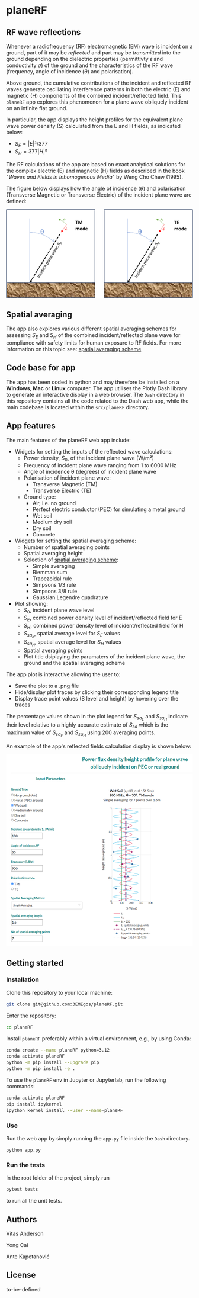 # planeRF

## RF wave reflections
Whenever a radiofrequency (RF) electromagnetic (EM) wave is incident on a ground, part of it may be _reflected_ and part may be _transmitted_ into the ground depending on the dielectric properties (permittivty $\epsilon$ and conductivity $\sigma$) of the ground and the characteristics of the RF wave (frequency, angle of incidence ($\theta$) and polarisation). 

Above ground, the cumulative contributions of the incident and reflected RF waves generate oscillating interference patterns in both the electric (E) and magnetic (H) components of the combined incident/reflected field. This `planeRF` app explores this phenomenon for a plane wave obliquely incident on an infinite flat ground.

In particular, the app displays the height profiles for the equivalent plane wave power density (S) calculated from the E and H fields, as indicated below: 
+ $S_E=|E|²/377$
+ $S_H=377|H|²$

The RF calculations of the app are based on exact analytical solutions for the complex electric (E) and magnetic (H) fields as described in the book "_Waves and Fields in Inhomogenous Media_" by Weng Cho Chew (1995).

The figure below displays how the angle of incidence ($\theta$) and polarisation (Transverse Magnetic or Transverse Electric) of the incident plane wave are defined:

![TM & TE mode](assets/TM-TE-mode.png)

## Spatial averaging
The app also explores various different spatial averaging schemes for assessing $S_E$ and $S_H$ of the combined incident/reflected plane wave for compliance with safety limits for human exposure to RF fields. For more information on this topic see: [spatial averaging scheme](https://2fc.gitbook.io/spatial-avg-wg/methodology/numerical-approaches-for-spatial-averaging)

## Code base for app
The app has been coded in python and may therefore be installed on a **Windows**, **Mac** or **Linux** computer. The app utilises the Plotly Dash library to generate an interactive display in a web browser. The `Dash` directory in this repository contains all the code related to the Dash web app, while the main codebase is located within the `src/planeRF` directory.

## App features
The main features of the planeRF web app include:
+ Widgets for setting the inputs of the reflected wave calculations:
  + Power density, $S_0$, of the incident plane wave (W/m²)
  + Frequency of incident plane wave ranging from 1 to 6000 MHz
  + Angle of incidence θ (degrees) of incident plane wave
  + Polarisation of incident plane wave:
    + Transverse Magnetic (TM)
    + Transverse Electric (TE)
  + Ground type:
    + Air, i.e. no ground
    + Perfect electric conductor (PEC) for simulating a metal ground
    + Wet soil
    + Medium dry soil
    + Dry soil
    + Concrete
+ Widgets for setting the spatial averaging scheme:
  + Number of spatial averaging points
  + Spatial averaging height
  + Selection of [spatial averaging scheme](https://2fc.gitbook.io/spatial-avg-wg/methodology/numerical-approaches-for-spatial-averaging):
    + Simple averaging
    + Riemman sum
    + Trapezoidal rule
    + Simpsons 1/3 rule
    + Simpsons 3/8 rule
    + Gaussian Legendre quadrature
+ Plot showing:
  + $S_0$, incident plane wave level
  + $S_E$, combined power density level of incident/reflected field for E
  + $S_H$, combined power density level of incident/reflected field for H
  + $S_{sa_E}$, spatial average level for $S_E$ values
  + $S_{sa_H}$, spatial average level for $S_H$ values
  + Spatial averaging points
  + Plot title dsiplaying the paramaters of the incident plane wave, the ground and the spatial averaging scheme
  
The app plot is interactive allowing the user to:
  + Save the plot to a .png file
  + Hide/display plot traces by clicking their corresponding legend title
  + Display trace point values (S level and height) by hovering over the traces

The percentage values shown in the plot legend for  $S_{sa_E}$ and $S_{sa_H}$ indicate their level relative to a highly accurate estimate of $S_{sa}$ which is the maximum value of $S_{sa_E}$ and $S_{sa_H}$ using 200 averaging points.

An example of the app's reflected fields calculation display is shown below:

![Example display of planeRF app](assets/Example_app_display.png)

## Getting started

### Installation

Clone this repository to your local machine:
```bash
git clone git@github.com:3EMEgos/planeRF.git
```
Enter the repository:
```bash
cd planeRF
```
Install `planeRF` preferably within a virtual environment, e.g., by using Conda:
```bash
conda create --name planeRF python=3.12
conda activate planeRF
python -m pip install --upgrade pip
python -m pip install -e .
```
To use the `planeRF` env in Jupyter or Jupyterlab, run the following commands:
```bash
conda activate planeRF
pip install ipykernel
ipython kernel install --user --name=planeRF
```

### Use

Run the web app by simply running the `app.py` file inside the `Dash` directory.
```
python app.py
```

### Run the tests

In the root folder of the project, simply run
```bash
pytest tests
```
to run all the unit tests.

## Authors
Vitas Anderson

Yong Cai

Ante Kapetanović

## License
to-be-defined
